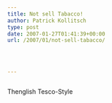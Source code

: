 ```yaml
---
title: Not sell Tabacco!
author: Patrick Kollitsch
type: post
date: 2007-01-27T01:41:39+00:00
url: /2007/01/not-sell-tabacco/




---
```

<div class="flickr">
  <a href="http://www.flickr.com/photos/schreibblogade/370523896/"><img src="//farm1.static.flickr.com/146/370523896_51f4467eb4.jpg" class="flickr-photo" alt="" /></a></p> 
  
  <p>
    Thenglish Tesco-Style
  </p>
</div>